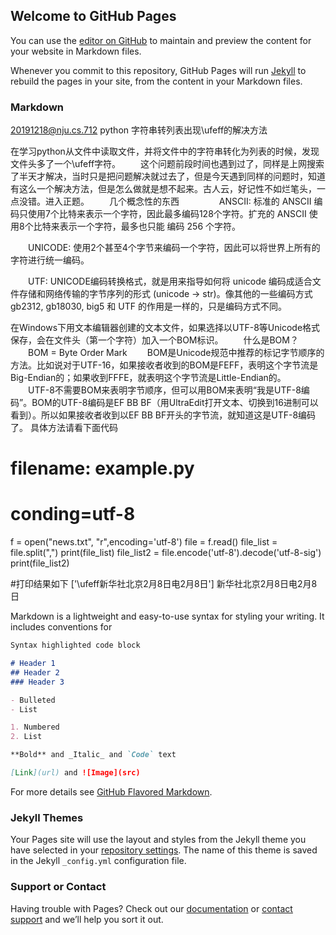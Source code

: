 ## Welcome to GitHub Pages

You can use the [editor on GitHub](https://github.com/yuanqingmei/myq.github.io/edit/master/README.md) to maintain and preview the content for your website in Markdown files.

Whenever you commit to this repository, GitHub Pages will run [Jekyll](https://jekyllrb.com/) to rebuild the pages in your site, from the content in your Markdown files.

### Markdown
20191218@nju.cs.712
python 字符串转列表出现\ufeff的解决方法

在学习python从文件中读取文件，并将文件中的字符串转化为列表的时候，发现文件头多了一个\ufeff字符。
　　这个问题前段时间也遇到过了，同样是上网搜索了半天才解决，当时只是把问题解决就过去了，但是今天遇到同样的问题时，知道有这么一个解决方法，但是怎么做就是想不起来。古人云，好记性不如烂笔头，一点没错。进入正题。
　　几个概念性的东西 　　
　　ANSCII: 
标准的 ANSCII 编码只使用7个比特来表示一个字符，因此最多编码128个字符。扩充的 ANSCII 使用8个比特来表示一个字符，最多也只能 
编码 256 个字符。 

　　UNICODE: 
使用2个甚至4个字节来编码一个字符，因此可以将世界上所有的字符进行统一编码。 

　　UTF: 
UNICODE编码转换格式，就是用来指导如何将 unicode 编码成适合文件存储和网络传输的字节序列的形式 (unicode -> 
str)。像其他的一些编码方式 gb2312, gb18030, big5 和 UTF 的作用是一样的，只是编码方式不同。 

在Windows下用文本编辑器创建的文本文件，如果选择以UTF-8等Unicode格式保存，会在文件头（第一个字符）加入一个BOM标识。
　　什么是BOM？
　　BOM = Byte Order Mark
　　BOM是Unicode规范中推荐的标记字节顺序的方法。比如说对于UTF-16，如果接收者收到的BOM是FEFF，表明这个字节流是Big-Endian的；如果收到FFFE，就表明这个字节流是Little-Endian的。
　　UTF-8不需要BOM来表明字节顺序，但可以用BOM来表明“我是UTF-8编码”。BOM的UTF-8编码是EF BB BF（用UltraEdit打开文本、切换到16进制可以看到）。所以如果接收者收到以EF BB BF开头的字节流，就知道这是UTF-8编码了。
具体方法请看下面代码


# filename: example.py
# conding=utf-8
f = open("news.txt", "r",encoding='utf-8')
file = f.read()
file_list = file.split(",")
print(file_list)
file_list2 = file.encode('utf-8').decode('utf-8-sig')
print(file_list2)

#打印结果如下
['\ufeff新华社北京2月8日电2月8日']
新华社北京2月8日电2月8日

Markdown is a lightweight and easy-to-use syntax for styling your writing. It includes conventions for

```markdown
Syntax highlighted code block

# Header 1
## Header 2
### Header 3

- Bulleted
- List

1. Numbered
2. List

**Bold** and _Italic_ and `Code` text

[Link](url) and ![Image](src)
```

For more details see [GitHub Flavored Markdown](https://guides.github.com/features/mastering-markdown/).

### Jekyll Themes

Your Pages site will use the layout and styles from the Jekyll theme you have selected in your [repository settings](https://github.com/yuanqingmei/myq.github.io/settings). The name of this theme is saved in the Jekyll `_config.yml` configuration file.

### Support or Contact

Having trouble with Pages? Check out our [documentation](https://help.github.com/categories/github-pages-basics/) or [contact support](https://github.com/contact) and we’ll help you sort it out.
